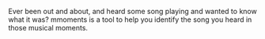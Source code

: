 Ever been out and about, and heard some song playing and wanted to know what it was? mmoments is a tool to help you identify the song you heard in those musical moments.